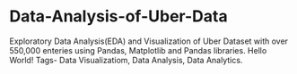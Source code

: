 # Data-Analysis-of-Uber-Data
 Exploratory Data Analysis(EDA) and Visualization of Uber Dataset with over 550,000 enteries using Pandas, Matplotlib and Pandas libraries.
 Hello World!
Tags-  Data Visualizatiom, Data Analysis, Data Analytics.
